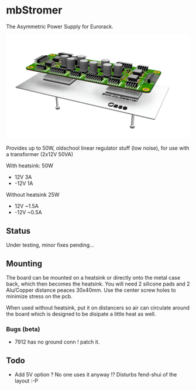 # mbStromer

The Asymmetric Power Supply for Eurorack.

![pcb image](mbStromerHeatSink.png "Logo Title Text 1")

Provides up to 50W, oldschool linear regulator stuff (low noise), for use with a transformer (2x12V 50VA)

With heatsink: 50W
* 12V 3A
* -12V 1A

Without heatsink 25W
* 12V ~1.5A
* -12V ~0.5A

## Status

Under testing, minor fixes pending...

## Mounting

The board can be mounted on a heatsink or directly onto the metal case back, which then becomes the heatsink. You will need 2 silicone pads and 2 Alu/Copper distance peaces 30x40mm. Use the center screw holes to minimize stress on the pcb.

When used without heatsink, put it on distancers so air can circulate around the board which is designed to be disipate a little heat as well.

### Bugs (beta)

* 7912 has no ground conn ! patch it.

## Todo

* Add 5V option ? No one uses it anyway !? Disturbs fend-shui of the layout :-P
